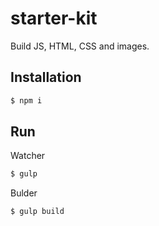starter-kit
========================

Build JS, HTML, CSS and images.

## Installation

```bash
$ npm i
```

## Run

Watcher
```bash
$ gulp
```
Bulder
```bash
$ gulp build
```
